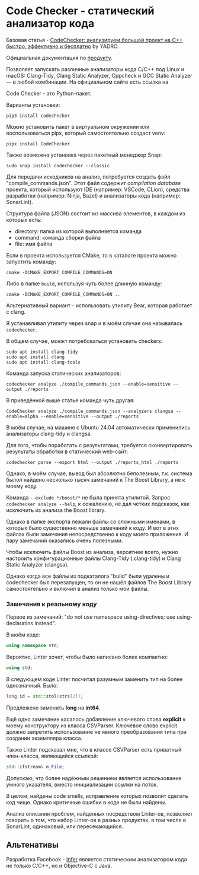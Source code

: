 # Code Checker - статический анализатор кода

Базовая статья - [CodeChecker: анализируем большой проект на С++ быстро, эффективно и бесплатно](https://habr.com/ru/companies/yadro/articles/838878/) by YADRO.

Официальная документация по [продукту](https://codechecker.readthedocs.io/en/latest/).

Позволяет запускать различные анализаторы кода C/C++ под Linux и macOS: Clang-Tidy, Clang Static Analyzer, Cppcheck и GCC Static Analyzer — в любой комбинации. На официальном сайте есть ссылка на 

Code Checker - это Python-пакет.

Варианты установки:

```shell
pip3 install codechecker
```

Можно установить пакет в виртуальном окружении или воспользоваться pipx, который самостоятельно создаст venv: 

```shell
pipx install CodeChecker
```

Также возможна установка через пакетный менеджер Snap:

```shell
sudo snap install codechecker --classic
```

Для передачи исходников на анализ, потребуется создать файл "compile_commands.json". Этот файл содержит _compilation database_ проекта, который используют IDE (например: VSCode, CLion), средства разработки (например: Ninja, Bazel) и анализаторы кода (например: SonarLint).

Структура файла (JSON) состоит мз массива элементов, в каждом из которых есть:

- directory: папка из которой выполняется команда
- command: команда сборки файла
- file: имя файла

Если в проекта используется CMake, то в каталоге проекта можно запустить команду:

```shell
cmake -DCMAKE_EXPORT_COMPILE_COMMANDS=ON
```

Либо в папке `build`, используя чуть более длинную команду:

```shell
cmake -DCMAKE_EXPORT_COMPILE_COMMANDS=ON ..
```

Альтернативный вариант - использовать утилиту Bear, которая работает с clang.

Я устанавливал утилиту через snap и в моём случае она называлась `codechecker`.

В общем случае, моежт потребоваться установить checkers:

```shell
sudo apt install clang-tidy
sudo apt install clang
sudo apt install clang-tools
```

Команда запуска статических анализаторов:

```shell
codechecker analyze ./compile_commands.json --enable=sensitive --output ./reports
```

В приведённой выше статье команда чуть другая:

```shell
CodeChecker analyze ./compile_commands.json --analyzers clangsa --enable=alpha --enable=sensitive --output ./reports
```

В моём случае, на машине с Ubuntu 24.04 автоматически применились анализаторы clang-tidy и clangsa.

Для того, чтобы поработать с результатами, требуется сконвертировать результаты обработки в статический web-сайт:

```shell
codechecker parse --export html --output ./reports_html ./reports
```

Однако, в моём случае, вывод был абсолютно беполезным, т.к. система былол найдено несколько тысяч замечаний к The Boost Library, а не к моему коду.

Команда `--exclude */boost/*` не была принята утилитой. Запрос `codechecker analyze --help`, к сожалению, не дал четких подсказок, как исключить из анализа the Boost library.

Однако в папке экспорта лежали файлы со сложными именами, в которых было существенно меньше замечаний к коду. И вот в этих файлах были замечания непосредственно к коду моего приложения. И пару замечаний оказались очень полезными.

Чтобы исключить файлы Boost из анализа, вероятнее всего, нужно настроить конфигурационные файлы Clang-Tidy (.clang-tidy) и Clang Static Analyzer (clangsa).

Однако когда все файлы из подкаталога "build" были удалены и codechecker был перезапущен, то он не нашёл файлов The Boost Library самостоятельно и включил в анализ только мои файлы.

### Замечания к реальному коду

Первое из замечаний: "do not use namespace using-directives; use using-declaratins instead".

В моём коде:

```cpp
using namespace std;
```

Вероятно, Linter хочет, чтобы было написано более компактно:

```cpp
using std;
```

В следующем коде Linter посчитал разумным заменить тип на более однозначный. Было:

```cpp
long id = std::stol(strs[2]);
```

Предложено заменить **long** на **int64**.

Ещё одно замечание касалось добавление ключевого слова **explicit** к моему конструктору из класса CSVParser. Ключевое слово explicit должно запретить использование не явного преобразования типа при создании экземпляра класса.

Также Linter подсказал мне, что в классе CSVParser есть приватный член-класса, являющийся ссылкой:

```cpp
std::ifstream& m_File;
```

Допускаю, что более надёжным решением является использование умного указателя, вместо инициализации ссылки на поток.

В целом, найдены code smells, исправление которых позволит сделать код чище. Однако критичные ошибки в коде не были найдены.

Анализ описания проблем, найденных посредством Linter-ов, позволяет говорить о том, что набор Linter-ов в разных продуктах, в том числе в SonarLint, одинаковый, или пересекающийся.

## Альтенативы

Разработка Facebook - [Infer](https://fbinfer.com/) является статическим анализатором кода не только C/C++, но и Objective-C с Java.
